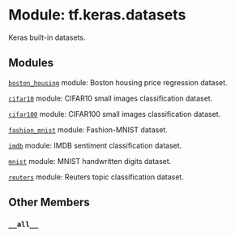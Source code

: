 <div itemscope itemtype="http://developers.google.com/ReferenceObject">
<meta itemprop="name" content="tf.keras.datasets" />
<meta itemprop="path" content="Stable" />
<meta itemprop="property" content="__all__"/>
</div>

# Module: tf.keras.datasets

Keras built-in datasets.

## Modules

[`boston_housing`](../../tf/keras/datasets/boston_housing.md) module: Boston housing price regression dataset.

[`cifar10`](../../tf/keras/datasets/cifar10.md) module: CIFAR10 small images classification dataset.

[`cifar100`](../../tf/keras/datasets/cifar100.md) module: CIFAR100 small images classification dataset.

[`fashion_mnist`](../../tf/keras/datasets/fashion_mnist.md) module: Fashion-MNIST dataset.

[`imdb`](../../tf/keras/datasets/imdb.md) module: IMDB sentiment classification dataset.

[`mnist`](../../tf/keras/datasets/mnist.md) module: MNIST handwritten digits dataset.

[`reuters`](../../tf/keras/datasets/reuters.md) module: Reuters topic classification dataset.

## Other Members

<h3 id="__all__"><code>__all__</code></h3>

